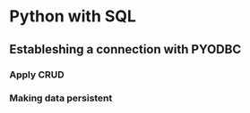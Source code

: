 # Python with SQL
## Estableshing a connection with PYODBC
### Apply CRUD
### Making data persistent

